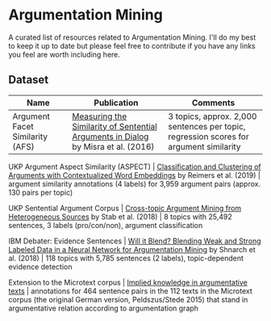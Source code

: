 # Argumentation Mining

A curated list of resources related to Argumentation Mining. I'll do my best to keep it up to date but please feel free to contribute if you have any links you feel are worth including here.

## Dataset

Name | Publication | Comments
---|---|---
Argument Facet Similarity (AFS) | [Measuring the Similarity of Sentential Arguments in Dialog](https://arxiv.org/pdf/1709.01887.pdf) by Misra et al. (2016) | 3 topics, approx. 2,000 sentences per topic, regression scores for argument similarity

UKP Argument Aspect Similarity (ASPECT) | [Classification and Clustering of Arguments with Contextualized Word Embeddings](https://www.aclweb.org/anthology/P19-1054/) by Reimers et al. (2019) | argument similarity annotations (4 labels) for 3,959 argument pairs (approx. 130 pairs per topic)

UKP Sentential Argument Corpus | [Cross-topic Argument Mining from Heterogeneous Sources](https://www.aclweb.org/anthology/D18-1402/) by Stab et al. (2018) | 8 topics with 25,492 sentences, 3 labels (pro/con/non), argument classification

IBM Debater: Evidence Sentences | [Will it Blend? Blending Weak and Strong Labeled Data in a Neural Network for Argumentation Mining](https://www.aclweb.org/anthology/P18-2095/) by Shnarch et al. (2018) | 118 topics with 5,785 sentences (2 labels), topic-dependent evidence detection

Extension to the Microtext corpus | [Implied knowledge in argumentative texts](https://link.springer.com/chapter/10.1007%2F978-3-319-59569-6_9) | annotations for 464 sentence pairs in the 112 texts in the Microtext corpus (the original German version, Peldszus/Stede 2015) that stand in argumentative relation according to argumentation graph
